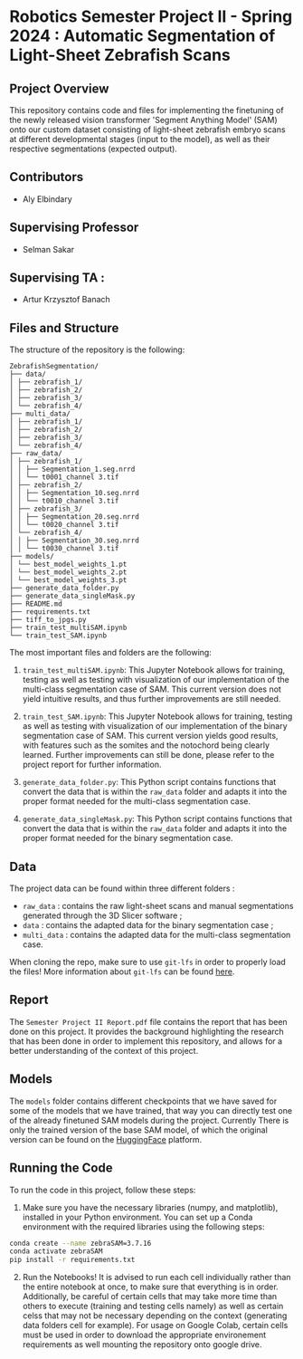 

# Robotics Semester Project II - Spring 2024 : Automatic Segmentation of Light-Sheet Zebrafish Scans

## Project Overview

This repository contains code and files for implementing the finetuning of the newly released vision transformer 'Segment Anything Model' (SAM) onto our custom dataset consisting of light-sheet zebrafish embryo scans at different developmental stages (input to the model), as well as their respective segmentations (expected output).

## Contributors

- Aly Elbindary

## Supervising Professor

- Selman Sakar

## Supervising TA :

- Artur Krzysztof Banach

## Files and Structure

The structure of the repository is the following:

```
ZebrafishSegmentation/
├── data/
│ ├── zebrafish_1/
│ ├── zebrafish_2/
│ ├── zebrafish_3/
│ └── zebrafish_4/
├── multi_data/
│ ├── zebrafish_1/
│ ├── zebrafish_2/
│ ├── zebrafish_3/
│ └── zebrafish_4/
├── raw_data/
│ ├── zebrafish_1/
│ │ ├── Segmentation_1.seg.nrrd
│ │ └── t0001_channel 3.tif
│ ├── zebrafish_2/
│ │ ├── Segmentation_10.seg.nrrd
│ │ └── t0010_channel 3.tif
│ ├── zebrafish_3/
│ │ ├── Segmentation_20.seg.nrrd
│ │ └── t0020_channel 3.tif
│ └── zebrafish_4/
│ │ ├── Segmentation_30.seg.nrrd
│ │ └── t0030_channel 3.tif
├── models/
│ └── best_model_weights_1.pt
│ └── best_model_weights_2.pt
│ └── best_model_weights_3.pt
├── generate_data_folder.py
├── generate_data_singleMask.py
├── README.md
├── requirements.txt
├── tiff_to_jpgs.py
├── train_test_multiSAM.ipynb
└── train_test_SAM.ipynb
```

The most important files and folders are the following:
1. `train_test_multiSAM.ipynb`: This Jupyter Notebook allows for training, testing as well as testing with visualization of our implementation of the multi-class segmentation case of SAM. This current version does not yield intuitive results, and thus further improvements are still needed.

2. `train_test_SAM.ipynb`: This Jupyter Notebook allows for training, testing as well as testing with visualization of our implementation of the binary segmentation case of SAM. This current version yields good results, with features such as the somites and the notochord being clearly learned. Further improvements can still be done, please refer to the project report for further information.

3. `generate_data_folder.py`: This Python script contains functions that convert the data that is within the `raw_data` folder and adapts it into the proper format needed for the multi-class segmentation case.

4. `generate_data_singleMask.py`: This Python script contains functions that convert the data that is within the `raw_data` folder and adapts it into the proper format needed for the binary segmentation case.

## Data

The project data can be found within three different folders : 
- `raw_data` : contains the raw light-sheet scans and manual segmentations generated through the 3D Slicer software ;
- `data` : contains the adapted data for the binary segmentation case ;
- `multi_data` : contains the adapted data for the multi-class segmentation case.

When cloning the repo, make sure to use `git-lfs` in order to properly load the files! More information about `git-lfs` can be found [here](https://github.com/epfl-nlp/cs-552-modern-nlp/blob/main/Exercises/tutorials.md).

## Report

The `Semester Project II Report.pdf` file contains the report that has been done on this project. It provides the background highlighting the research that has been done in order to implement this repository, and allows for a better understanding of the context of this project.

## Models

The `models` folder contains different checkpoints that we have saved for some of the models that we have trained, that way you can directly test one of the already finetuned SAM models during the project. Currently There is only the trained version of the base SAM model, of which the original version can be found on the [HuggingFace](https://huggingface.co/models?other=sam) platform.


## Running the Code

To run the code in this project, follow these steps:

1. Make sure you have the necessary libraries (numpy, and matplotlib), installed in your Python environment. You can set up a Conda environment with the required libraries using the following steps:

```bash
conda create --name zebraSAM=3.7.16
conda activate zebraSAM
pip install -r requirements.txt
```

2. Run the Notebooks! It is advised to run each cell individually rather than the entire notebook at once, to make sure that everything is in order. Additionally, be careful of certain cells that may take more time than others to execute (training and testing cells namely) as well as certain celss that may not be necessary depending on the context (generating data folders cell for example). For usage on Google Colab, certain cells must be used in order to download the appropriate environement requirements as well mounting the repository onto google drive.

